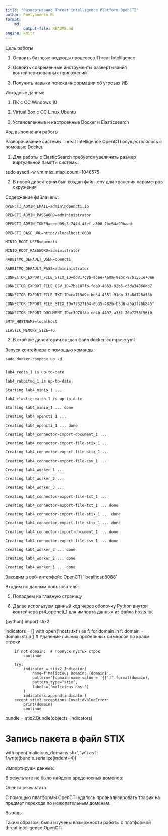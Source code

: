 ```yaml
---
title: "Развертывание Threat intelligence Platform OpenCTI"
author: Emelyanenko M.
format: 
    md:
        output-file: README.md
engine: knitr
---
```


Цель работы

1. Освоить базовые подходы процессов Threat Intelligence

2. Освоить современные инструменты развертывания контейнеризованных приложений

3. Получить навыки поиска информации об угрозах ИБ

️Исходные данные

1. ПК с ОС Windows 10

2. Virtual Box с ОС Linux Ubuntu

3. Установленные и настроенные Docker и Elasticsearch

Ход выполнения работы

Разворачивание системы Threat Intelligence OpenCTI осуществлялось с помощью Docker.

1. Для работы с ElasticSearch требуется увеличить размер виртуальной памяти системы:

sudo sysctl -w vm.max_map_count=1048575

2. В новой директории был создан файл .env для хранения параметров окружения

Содержание файла .env:

    OPENCTI_ADMIN_EMAIL=admin\@opencti.io

    OPENCTI_ADMIN_PASSWORD=admininistrator

    OPENCTI_ADMIN_TOKEN=cedd95c3-744d-43ef-a300-2bc54a99baad

    OPENCTI_BASE_URL=http://localhost:8080

    MINIO_ROOT_USER=opencti

    MINIO_ROOT_PASSWORD=administrator

    RABBITMQ_DEFAULT_USER=opencti

    RABBITMQ_DEFAULT_PASS=admininistrator

    CONNECTOR_EXPORT_FILE_STIX_ID=dd817c8b-abae-460a-9ebc-97b1551e70e6

    CONNECTOR_EXPORT_FILE_CSV_ID=7ba187fb-fde8-4063-92b5-c3da34060dd7

    CONNECTOR_EXPORT_FILE_TXT_ID=ca715d9c-bd64-4351-91db-33a8d728a58b

    CONNECTOR_IMPORT_FILE_STIX_ID=72327164-0b35-482b-b5d6-a5a3f76b845f

    CONNECTOR_IMPORT_DOCUMENT_ID=c3970f8a-ce4b-4497-a381-20b7256f56f0

    SMTP_HOSTNAME=localhost

    ELASTIC_MEMORY_SIZE=4G

3. В этой же директории создан файл docker-compose.yml

Запуск контейнера с помощью команды:


    sudo docker-compose up -d


    lab4_redis_1 is up-to-date

    lab4_rabbitmq_1 is up-to-date

    Starting lab4_minio_1 ...

    lab4_elasticsearch_1 is up-to-date

    Starting lab4_minio_1 ... done

    Creating lab4_opencti_1 ...

    Creating lab4_opencti_1 ... done

    Creating lab4_connector-import-document_1 ...

    Creating lab4_connector-import-file-stix_1 ...

    Creating lab4_connector-export-file-stix_1 ...

    Creating lab4_connector-export-file-csv_1 ...

    Creating lab4_worker_1 ...

    Creating lab4_worker_2 ...

    Creating lab4_worker_3 ...

    Creating lab4_connector-export-file-txt_1 ...

    Creating lab4_connector-export-file-txt_1 ... done

    Creating lab4_connector-import-file-stix_1 ... done

    Creating lab4_connector-export-file-stix_1 ... done

    Creating lab4_connector-import-document_1 ... done

    Creating lab4_connector-export-file-csv_1 ... done

    Creating lab4_worker_3 ... done

    Creating lab4_worker_2 ... done

    Creating lab4_worker_1 ... done

Заходим в веб-интерфейс OpenCTI \`localhost:8088\`

Входим по данным пользователя:

5. Попадаем на главную страницу

6. Далее используем данный код через оболочку Python внутри контейнера pr4_opencti_1 для импорта данных из файла hosts.txt

{python}
import stix2

indicators = []
with open('hosts.txt') as f:
    for domain in f:
        domain = domain.strip()  # Удаление лишних пробельных символов по краям строки

        if not domain:  # Пропуск пустых строк
            continue

        try:
            indicator = stix2.Indicator(
                name=f'Malicious Domain: {domain}',
                pattern="[domain-name:value = '{}']".format(domain),
                pattern_type="stix",
                labels=['malicious host']
            )
            indicators.append(indicator)
        except stix2.exceptions.InvalidValueError:
            print(domain)
            continue

bundle = stix2.Bundle(objects=indicators)

# Запись пакета в файл STIX
with open('malicious_domains.stix', 'w') as f:
    f.write(bundle.serialize(indent=4))


Импортируем данные:

В результате не было найдено вредоносных доменов:

Оценка результата

С помощью платформы OpenCTI удалось проанализировать трафик на предмет перехода по нежелательным доменам.

Выводы

Таким образом, были изучены возможности работы с платформой threat intelligence OpenCTI
